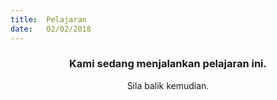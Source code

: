 ```yaml
---
title:  Pelajaran
date:   02/02/2018
---
```


### <center>Kami sedang menjalankan pelajaran ini.</center>
<center>Sila balik kemudian.</center>
